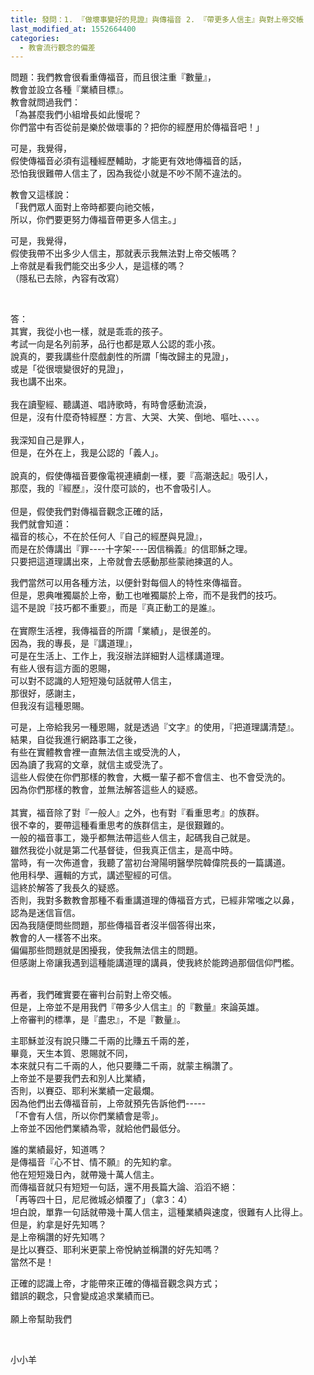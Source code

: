 ```yaml
---
title: 發問：1. 『做壞事變好的見證』與傳福音 2. 『帶更多人信主』與對上帝交帳
last_modified_at: 1552664400
categories:
  - 教會流行觀念的偏差
---
```


<p>問題：我們教會很看重傳福音，而且很注重『數量』，<br>
教會並設立各種『業績目標』。<br>
教會就問過我們：<br>
「為甚麼我們小組增長如此慢呢？<br>
你們當中有否從前是樂於做壞事的？把你的經歷用於傳福音吧！」</p>

<p>可是，我覺得，<br>
假使傳福音必須有這種經歷輔助，才能更有效地傳福音的話，<br>
恐怕我很難帶人信主了，因為我從小就是不吵不鬧不違法的。</p>

<p>教會又這樣說：<br>
「我們眾人面對上帝時都要向祂交帳，<br>
所以，你們要更努力傳福音帶更多人信主。」</p>

<p>可是，我覺得，<br>
假使我帶不出多少人信主，那就表示我無法對上帝交帳嗎？<br>
上帝就是看我們能交出多少人，是這樣的嗎？<br>
（隱私已去除，內容有改寫）</p>

<p>&nbsp;</p>

<p>答：<br>
其實，我從小也一樣，就是乖乖的孩子。<br>
考試一向是名列前茅，品行也都是眾人公認的乖小孩。<br>
說真的，要我講些什麼戲劇性的所謂「悔改歸主的見證」，<br>
或是「從很壞變很好的見證」，<br>
我也講不出來。<br>
&nbsp;<br>
我在讀聖經、聽講道、唱詩歌時，有時會感動流淚，<br>
但是，沒有什麼奇特經歷：方言、大哭、大笑、倒地、嘔吐、、、、。<br>
&nbsp;<br>
我深知自己是罪人，<br>
但是，在外在上，我是公認的「義人」。<br>
&nbsp;<br>
說真的，假使傳福音要像電視連續劇一樣，要『高潮迭起』吸引人，<br>
那麼，我的『經歷』，沒什麼可談的，也不會吸引人。<br>
&nbsp;<br>
但是，假使我們對傳福音觀念正確的話，<br>
我們就會知道：<br>
福音的核心，不在於任何人『自己的經歷與見證』，<br>
而是在於傳講出『罪----十字架----因信稱義』的信耶穌之理。<br>
只要把這道理講出來，上帝就會去感動那些蒙祂揀選的人。</p>

<p>我們當然可以用各種方法，以便針對每個人的特性來傳福音。<br>
但是，恩典唯獨屬於上帝，動工也唯獨屬於上帝，而不是我們的技巧。<br>
這不是說『技巧都不重要』，而是『真正動工的是誰』。<br>
&nbsp;<br>
在實際生活裡，我傳福音的所謂「業績」，是很差的。<br>
因為，我的專長，是『講道理』，<br>
可是在生活上、工作上，我沒辦法詳細對人這樣講道理。<br>
有些人很有這方面的恩賜，<br>
可以對不認識的人短短幾句話就帶人信主，<br>
那很好，感謝主，<br>
但我沒有這種恩賜。</p>

<p>可是，上帝給我另一種恩賜，就是透過『文字』的使用，『把道理講清楚』。<br>
結果，自從我進行網路事工之後，<br>
有些在實體教會裡一直無法信主或受洗的人，<br>
因為讀了我寫的文章，就信主或受洗了。<br>
這些人假使在你們那樣的教會，大概一輩子都不會信主、也不會受洗的。<br>
因為你們那樣的教會，並無法解答這些人的疑惑。<br>
&nbsp;<br>
其實，福音除了對『一般人』之外，也有對『看重思考』的族群。<br>
很不幸的，要帶這種看重思考的族群信主，是很艱難的。<br>
一般的福音事工，幾乎都無法帶這些人信主，起碼我自己就是。<br>
雖然我從小就是第二代基督徒，但我真正信主，是高中時。<br>
當時，有一次佈道會，我聽了當初台灣陽明醫學院韓偉院長的一篇講道。<br>
他用科學、邏輯的方式，講述聖經的可信。<br>
這終於解答了我長久的疑惑。<br>
否則，我對多數教會那種不看重講道理的傳福音方式，已經非常嗤之以鼻，<br>
認為是迷信盲信。<br>
因為我隨便問些問題，那些傳福音者沒半個答得出來，<br>
教會的人一樣答不出來。<br>
偏偏那些問題就是困擾我，使我無法信主的問題。<br>
但感謝上帝讓我遇到這種能講道理的講員，使我終於能跨過那個信仰門檻。<br>
&nbsp;</p>

<p>再者，我們確實要在審判台前對上帝交帳。<br>
但是，上帝並不是用我們『帶多少人信主』的『數量』來論英雄。<br>
上帝審判的標準，是『盡忠』，不是『數量』。</p>

<p>主耶穌並沒有說只賺二千兩的比賺五千兩的差，<br>
畢竟，天生本質、恩賜就不同，<br>
本來就只有二千兩的人，他只要賺二千兩，就蒙主稱讚了。<br>
上帝並不是要我們去和別人比業績，<br>
否則，以賽亞、耶利米業績一定最爛。<br>
因為他們出去傳福音前，上帝就預先告訴他們-----<br>
「不會有人信，所以你們業績會是零」。<br>
上帝並不因他們業績為零，就給他們最低分。</p>

<p>誰的業績最好，知道嗎？<br>
是傳福音『心不甘、情不願』的先知約拿。<br>
他在短短幾日內，就帶幾十萬人信主。<br>
而傳福音就只有短短一句話，還不用長篇大論、滔滔不絕：<br>
「再等四十日，尼尼微城必傾覆了」（拿3：4）<br>
坦白說，單靠一句話就帶幾十萬人信主，這種業績與速度，很難有人比得上。<br>
但是，約拿是好先知嗎？<br>
是上帝稱讚的好先知嗎？<br>
是比以賽亞、耶利米更蒙上帝悅納並稱讚的好先知嗎？<br>
當然不是！</p>

<p>正確的認識上帝，才能帶來正確的傳福音觀念與方式；<br>
錯誤的觀念，只會變成追求業績而已。<br>
&nbsp;<br>
願上帝幫助我們</p>

<p>&nbsp;</p>

<p>小小羊</p>

